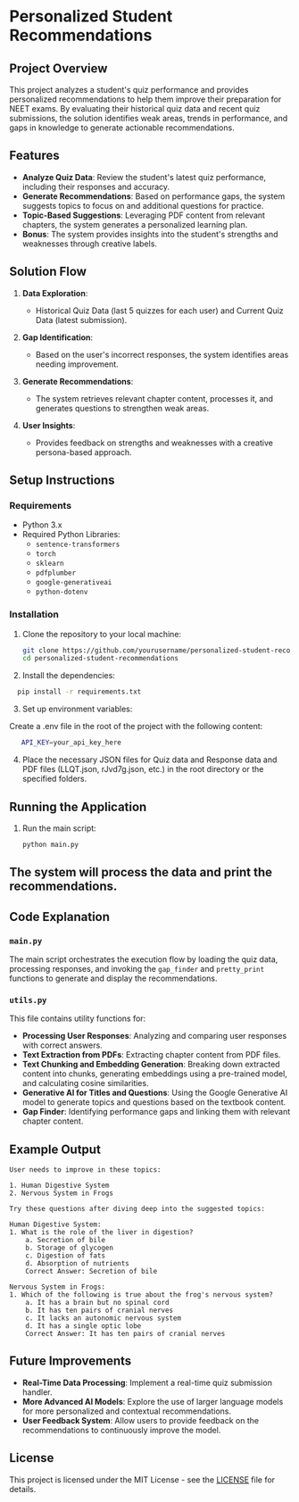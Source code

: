 # Personalized Student Recommendations

## Project Overview

This project analyzes a student's quiz performance and provides personalized recommendations to help them improve their preparation for NEET exams. By evaluating their historical quiz data and recent quiz submissions, the solution identifies weak areas, trends in performance, and gaps in knowledge to generate actionable recommendations.

## Features

- **Analyze Quiz Data**: Review the student's latest quiz performance, including their responses and accuracy.
- **Generate Recommendations**: Based on performance gaps, the system suggests topics to focus on and additional questions for practice.
- **Topic-Based Suggestions**: Leveraging PDF content from relevant chapters, the system generates a personalized learning plan.
- **Bonus**: The system provides insights into the student's strengths and weaknesses through creative labels.

## Solution Flow

1. **Data Exploration**: 
   - Historical Quiz Data (last 5 quizzes for each user) and Current Quiz Data (latest submission).
   
2. **Gap Identification**: 
   - Based on the user's incorrect responses, the system identifies areas needing improvement.
   
3. **Generate Recommendations**: 
   - The system retrieves relevant chapter content, processes it, and generates questions to strengthen weak areas.
   
4. **User Insights**: 
   - Provides feedback on strengths and weaknesses with a creative persona-based approach.

## Setup Instructions

### Requirements

- Python 3.x
- Required Python Libraries:
  - `sentence-transformers`
  - `torch`
  - `sklearn`
  - `pdfplumber`
  - `google-generativeai`
  - `python-dotenv`

### Installation

1. Clone the repository to your local machine:
   ```bash
   git clone https://github.com/yourusername/personalized-student-recommendations.git
   cd personalized-student-recommendations
   ```
2. Install the dependencies:

 ```bash
   pip install -r requirements.txt
```

3. Set up environment variables:

Create a .env file in the root of the project with the following content:
```bash
   API_KEY=your_api_key_here
```
4. Place the necessary JSON files for Quiz data and Response data and PDF files (LLQT.json, rJvd7g.json, etc.) in the root directory or the specified folders.

## Running the Application

1. Run the main script:
   ```bash
   python main.py
   ```
## The system will process the data and print the recommendations.

## Code Explanation

### `main.py`

The main script orchestrates the execution flow by loading the quiz data, processing responses, and invoking the `gap_finder` and `pretty_print` functions to generate and display the recommendations.

### `utils.py`

This file contains utility functions for:
- **Processing User Responses**: Analyzing and comparing user responses with correct answers.
- **Text Extraction from PDFs**: Extracting chapter content from PDF files.
- **Text Chunking and Embedding Generation**: Breaking down extracted content into chunks, generating embeddings using a pre-trained model, and calculating cosine similarities.
- **Generative AI for Titles and Questions**: Using the Google Generative AI model to generate topics and questions based on the textbook content.
- **Gap Finder**: Identifying performance gaps and linking them with relevant chapter content.

## Example Output

```plaintext
User needs to improve in these topics:

1. Human Digestive System
2. Nervous System in Frogs

Try these questions after diving deep into the suggested topics:

Human Digestive System:
1. What is the role of the liver in digestion?
    a. Secretion of bile
    b. Storage of glycogen
    c. Digestion of fats
    d. Absorption of nutrients
    Correct Answer: Secretion of bile

Nervous System in Frogs:
1. Which of the following is true about the frog's nervous system?
    a. It has a brain but no spinal cord
    b. It has ten pairs of cranial nerves
    c. It lacks an autonomic nervous system
    d. It has a single optic lobe
    Correct Answer: It has ten pairs of cranial nerves
```
## Future Improvements

- **Real-Time Data Processing**: Implement a real-time quiz submission handler.
- **More Advanced AI Models**: Explore the use of larger language models for more personalized and contextual recommendations.
- **User Feedback System**: Allow users to provide feedback on the recommendations to continuously improve the model.

## License

This project is licensed under the MIT License - see the [LICENSE](LICENSE) file for details.

